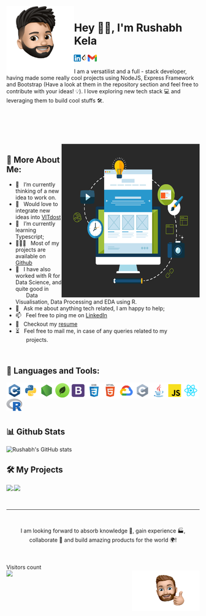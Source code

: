 <img src="/images/image1.png" alt="imag1" style="width:35%;" align="left" >

# Hey 👋🏻, I'm Rushabh Kela


<a href='https://www.linkedin.com/in/rushabh-kela/'><img align='left' alt="linkedin" src="/images/linkedin.png" height='18px'/></a>
<a href='https://leetcode.com/kelarushabh-lc/'><img align='left' alt="lc" src="/images/lc.png" height='18px'/></a>
<a href='mailto:kelarushabh@gmail.com'><img alt="email" src="/images/gmail.png" height='18px'/></a>


I am a versatilist and a full - stack developer, having made some really cool projects using NodeJS, Express Framework and Bootstrap (Have a look at them in the repository section and feel free to contribute with your ideas! 💡). I love exploring new tech stack 💻 and leveraging them to build cool stuffs 🛠️. 
<br/>
<br/>

<br/>
<br/>
<br/>
<br/>
<img align="right" alt="GIF" src="/images/image3.gif" width="360px" height="400px"/>
  
## 🧐 More About Me:

- 🔭 &nbsp; I’m currently thinking of a new idea to work on.
- 🤝 &nbsp; Would love to integrate new ideas into [VITdost](https://github.com/rushabhkela/vitdost) 
- 🌱 &nbsp; I’m currently learning Typescript; 
- 👨🏻‍💻 &nbsp; Most of my projects are available on [Github](https://github.com/rushabhkela?tab=repositories)
- 🎨 &nbsp; I have also worked with R for Data Science, and quite good in  &nbsp;&nbsp;&nbsp;&nbsp;&nbsp;&nbsp;&nbsp;Data Visualisation, Data Processing and EDA using R.
- 💬 &nbsp; Ask me about anything tech related, I am happy to help;
- 📫 &nbsp; Feel free to ping me on [LinkedIn](https://www.linkedin.com/in/rushabh-kela/)
- 📝 &nbsp; Checkout my [resume](https://drive.google.com/file/d/1UPBEwo17rkvw5sVLLleRydUOejSLa8fp/view?usp=sharing)
- ⏳ &nbsp; Feel free to mail me, in case of any queries related to my &nbsp;&nbsp;&nbsp;&nbsp;&nbsp;&nbsp;&nbsp;projects.

<br>

## 🔨 Languages and Tools:

<a href="https://www.cplusplus.com/" target="_blank"><img align="left" alt="C++" height ="42px" src="icons/c++/c++.svg"></a>
<a href="https://www.python.org" target="_blank"><img align="left" alt="Python" height ="42px" src="icons/python/python.svg"></a>
<a href="https://nodejs.org/en/" target="_blank"><img align="left" alt="NodeJS" height ="42px" src="icons/node/node.svg"></a>
<a href="https://www.mongodb.com/" target="_blank"><img align="left" alt="MongoDB" height ="42px" src="images/mongodb.png"></a>
<a href="https://getbootstrap.com/" target="_blank"><img align="left" alt="Bootstrap" height ="42px" src="icons/bootstrap/bootstrap.svg"></a>
<a href="https://www.w3schools.com/css/" target="_blank"><img align="left" alt="CSS" height ="42px" src="icons/css/css.svg"></a>
<a href="https://www.w3schools.com/html/" target="_blank"><img align="left" alt="HTML" height ="42px" src="icons/html/html.svg"></a>
<a href="https://cloud.google.com/" target="_blank"><img align="left" alt="Google Cloud" height ="42px" src="icons/google-cloud/google-cloud.svg"></a>
<a href="https://www.cplusplus.com/" target="_blank"><img align="left" alt="C++" height ="42px" src="icons/c/c.svg"></a>
<a href="https://www.java.com" target="_blank"><img align="left" alt="Java" height ="42px" src="icons/java/java.svg"></a>
<a href="https://developer.mozilla.org/en-US/docs/Web/JavaScript" target="_blank"> <img align="left" alt="JavaScript" height ="42px" src="icons/javascript/javascript.svg"> </a>
<a href="https://reactjs.org/" target="_blank"> <img align="left" alt="React" height ="42px" src="icons/react/react.svg"></a>
<a href="https://www.r-project.org/" target="_blank"><img align="left" alt="R" height ="32px" src="images/r.png"></a>


<br>
<br>
<br>
<br>
<br>


## 📊 Github Stats
![Rushabh's GitHub stats](https://github-readme-stats.vercel.app/api?username=rushabhkela&show_icons=true&theme=radical)





## 🛠️ My Projects
<a href="https://github.com/rushabhkela/VITdost">
  <img align="center" src="https://github-readme-stats.vercel.app/api/pin/?username=rushabhkela&repo=VITdost"/>
</a>
<a href="https://github.com/rushabhkela/XChange">
  <img align="center" src="https://github-readme-stats.vercel.app/api/pin/?username=rushabhkela&repo=XChange" />
</a>
<br>

<br>
<br>
<hr>
<br>

<p align="center">I am looking forward to absorb knowledge 🧠, gain experience 🏭, collaborate 🤝 and build amazing products for the world 🌍!</p>
<br>
<br>
<p style="display:inline" align="center"> 
  Visitors count<br>
  <img src="https://profile-counter.glitch.me/rushabhkela/count.svg" />
</p>

<img src="/images/image2.png" alt="imag1" style="width:35%;" align="right" >
